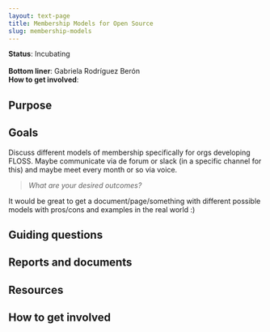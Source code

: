 ```yaml
---
layout: text-page
title: Membership Models for Open Source
slug: membership-models
---
```


**Status**: Incubating<br />  
**Bottom liner**: Gabriela Rodríguez Berón<br />
**How to get involved**:

## Purpose

## Goals

Discuss different models of membership specifically for orgs developing
FLOSS. Maybe communicate via de forum or slack (in a specific channel
for this) and maybe meet every month or so via voice.

> *What are your desired outcomes?*

It would be great to get a document/page/something with different
possible models with pros/cons and examples in the real world :)

## Guiding questions

## Reports and documents

## Resources

## How to get involved
